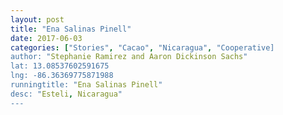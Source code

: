 ```yaml
---
layout: post
title: "Ena Salinas Pinell"
date: 2017-06-03
categories: ["Stories", "Cacao", "Nicaragua", "Cooperative]
author: "Stephanie Ramirez and Aaron Dickinson Sachs"
lat: 13.08537602591675
lng: -86.36369775871988
runningtitle: "Ena Salinas Pinell"
desc: "Esteli, Nicaragua"
---
```


